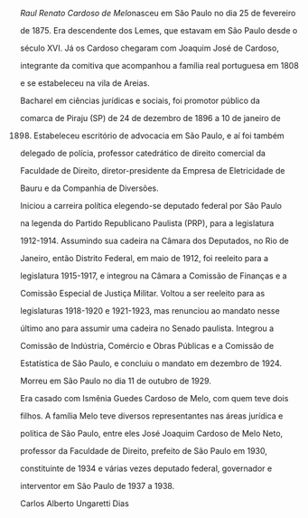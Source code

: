 

*Raul Renato Cardoso de Melo*nasceu em São Paulo no dia 25 de fevereiro

de 1875. Era descendente dos Lemes, que estavam em São Paulo desde o

século XVI. Já os Cardoso chegaram com Joaquim José de Cardoso,

integrante da comitiva que acompanhou a família real portuguesa em 1808

e se estabeleceu na vila de Areias.



Bacharel em ciências jurídicas e sociais, foi promotor público da

comarca de Piraju (SP) de 24 de dezembro de 1896 a 10 de janeiro de

1898. Estabeleceu escritório de advocacia em São Paulo, e aí foi também

delegado de polícia, professor catedrático de direito comercial da

Faculdade de Direito, diretor-presidente da Empresa de Eletricidade de

Bauru e da Companhia de Diversões.



Iniciou a carreira política elegendo-se deputado federal por São Paulo

na legenda do Partido Republicano Paulista (PRP), para a legislatura

1912-1914. Assumindo sua cadeira na Câmara dos Deputados, no Rio de

Janeiro, então Distrito Federal, em maio de 1912, foi reeleito para a

legislatura 1915-1917, e integrou na Câmara a Comissão de Finanças e a

Comissão Especial de Justiça Militar. Voltou a ser reeleito para as

legislaturas 1918-1920 e 1921-1923, mas renunciou ao mandato nesse

último ano para assumir uma cadeira no Senado paulista. Integrou a

Comissão de Indústria, Comércio e Obras Públicas e a Comissão de

Estatística de São Paulo, e concluiu o mandato em dezembro de 1924.



Morreu em São Paulo no dia 11 de outubro de 1929.



Era casado com Ismênia Guedes Cardoso de Melo, com quem teve dois

filhos. A família Melo teve diversos representantes nas áreas jurídica e

política de São Paulo, entre eles José Joaquim Cardoso de Melo Neto,

professor da Faculdade de Direito, prefeito de São Paulo em 1930,

constituinte de 1934 e várias vezes deputado federal, governador e

interventor em São Paulo de 1937 a 1938.



Carlos Alberto Ungaretti Dias



